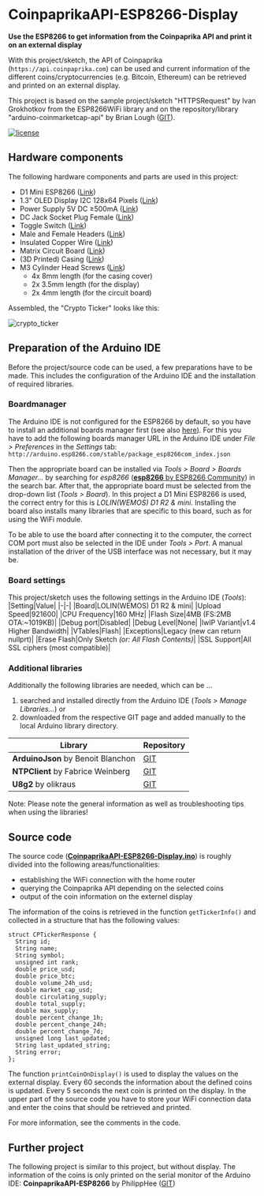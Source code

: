 # CoinpaprikaAPI-ESP8266-Display

**Use the ESP8266 to get information from the Coinpaprika API and print it on an external display**

With this project/sketch, the API of Coinpaprika (`https://api.coinpaprika.com`) can be used and current information of the different coins/cryptocurrencies (e.g. Bitcoin, Ethereum) can be retrieved and printed on an external display.

This project is based on the sample project/sketch "HTTPSRequest" by Ivan Grokhotkov from the ESP8266WiFi library and on the repository/library "arduino-coinmarketcap-api" by Brian Lough ([GIT](https://github.com/witnessmenow/arduino-coinmarketcap-api)).

[![license](https://img.shields.io/badge/license-MIT-orange.svg)](LICENSE)

## Hardware components
The following hardware components and parts are used in this project:
- D1 Mini ESP8266 ([Link](https://amzn.to/2QwETcy))
- 1.3" OLED Display I2C 128x64 Pixels ([Link](https://amzn.to/3e8u20L))
- Power Supply 5V DC &#8805;500mA ([Link](https://amzn.to/3uZEFd8))
- DC Jack Socket Plug Female ([Link](https://amzn.to/3mUrJSJ))
- Toggle Switch ([Link](https://amzn.to/2OUV42W))
- Male and Female Headers ([Link](https://amzn.to/3tsMK9A))
- Insulated Copper Wire ([Link](https://amzn.to/3sqMl6v))
- Matrix Circuit Board ([Link](https://www.reichelt.de/lochrasterplatine-hartpapier-50x100mm-h25pr050-p8268.html))
- (3D Printed) Casing ([Link](https://www.thingiverse.com/thing:4831865))
- M3 Cylinder Head Screws ([Link](https://www.reichelt.de/zylinderkopfschrauben-schlitz-m3-8-mm-szk-m3x8-200-p65693.html))
    - 4x 8mm length (for the casing cover)
    - 2x 3.5mm length (for the display)
    - 2x 4mm length (for the circuit board)

Assembled, the "Crypto Ticker" looks like this:

![crypto_ticker](https://user-images.githubusercontent.com/81238678/115126510-cd84a100-9fcf-11eb-881d-0415081a4e98.jpg)


## Preparation of the Arduino IDE
Before the project/source code can be used, a few preparations have to be made. This includes the configuration of the Arduino IDE and the installation of required libraries.

### Boardmanager
The Arduino IDE is not configured for the ESP8266 by default, so you have to install an additional boards manager first (see also [here](https://github.com/esp8266/Arduino)). For this you have to add the following boards manager URL in the Arduino IDE under *File > Preferences* in the *Settings* tab: `http://arduino.esp8266.com/stable/package_esp8266com_index.json`

Then the appropriate board can be installed via *Tools > Board > Boards Manager...* by searching for *esp8266* ([**esp8266** by ESP8266 Community](https://github.com/esp8266/Arduino)) in the search bar. After that, the appropriate board must be selected from the drop-down list (*Tools > Board*). In this project a D1 Mini ESP8266 is used, the correct entry for this is *LOLIN(WEMOS) D1 R2 & mini*. Installing the board also installs many libraries that are specific to this board, such as for using the WiFi module.

To be able to use the board after connecting it to the computer, the correct COM port must also be selected in the IDE under *Tools > Port*. A manual installation of the driver of the USB interface was not necessary, but it may be.

### Board settings
This project/sketch uses the following settings in the Arduino IDE (*Tools*):
|Setting|Value|
|-|-|
|Board|LOLIN(WEMOS) D1 R2 & mini|
|Upload Speed|921600|
|CPU Frequency|160 MHz|
|Flash Size|4MB (FS:2MB OTA:~1019KB)|
|Debug port|Disabled|
|Debug Level|None|
|lwIP Variant|v1.4 Higher Bandwidth|
|VTables|Flash|
|Exceptions|Legacy (new can return nullprt)|
|Erase Flash|Only Sketch *(or: All Flash Contents)*|
|SSL Support|All SSL ciphers (most compatible)|

### Additional libraries
Additionally the following libraries are needed, which can be ...
1. searched and installed directly from the Arduino IDE (*Tools > Manage Libraries...*) or
2. downloaded from the respective GIT page and added manually to the local Arduino library directory.

|Library|Repository|
|-|-|
|**ArduinoJson** by Benoit Blanchon|[GIT](https://github.com/bblanchon/ArduinoJson)|
|**NTPClient** by Fabrice Weinberg|[GIT](https://github.com/arduino-libraries/NTPClient)|
|**U8g2** by olikraus|[GIT](https://github.com/olikraus/u8g2)|

Note: Please note the general information as well as troubleshooting tips when using the libraries!


## Source code
The source code ([**CoinpaprikaAPI-ESP8266-Display.ino**](CoinpaprikaAPI-ESP8266-Display.ino)) is roughly divided into the following areas/functionalities:
- establishing the WiFi connection with the home router
- querying the Coinpaprika API depending on the selected coins
- output of the coin information on the externel display

The information of the coins is retrieved in the function `getTickerInfo()` and collected in a structure that has the following values:
```
struct CPTickerResponse {
  String id;
  String name;
  String symbol;
  unsigned int rank;
  double price_usd;
  double price_btc;
  double volume_24h_usd;
  double market_cap_usd;
  double circulating_supply;
  double total_supply;
  double max_supply;
  double percent_change_1h;
  double percent_change_24h;
  double percent_change_7d;
  unsigned long last_updated;
  String last_updated_string;
  String error;
};
```

The function `printCoinOnDisplay()` is used to display the values on the external display. Every 60 seconds the information about the defined coins is updated. Every 5 seconds the next coin is printed on the display. In the upper part of the source code you have to store your WiFi connection data and enter the coins that should be retrieved and printed.

For more information, see the comments in the code.


## Further project
The following project is similar to this project, but without display. The information of the coins is only printed on the serial monitor of the Arduino IDE:
**CoinpaprikaAPI-ESP8266** by PhilippHee ([GIT](https://github.com/PhilippHee/CoinpaprikaAPI-ESP8266))
